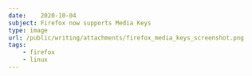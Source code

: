 ```yaml
---
date:    2020-10-04
subject: Firefox now supports Media Keys
type: image
url: /public/writing/attachments/firefox_media_keys_screenshot.png
tags:
    - firefox
    - linux
---
```

